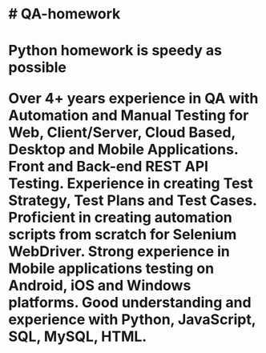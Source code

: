 <h1># QA-homework<h1>
Python homework is speedy as possible

Over 4+ years experience in QA with Automation and Manual Testing for Web, Client/Server, Cloud Based, 
Desktop and Mobile Applications. Front and Back-end REST API Testing. Experience in creating Test Strategy, 
Test Plans and Test Cases. Proficient in creating automation scripts from scratch for Selenium WebDriver. 
Strong experience in Mobile applications testing on Android, iOS and Windows platforms. Good understanding 
and experience with Python, JavaScript, SQL, MySQL, HTML.
